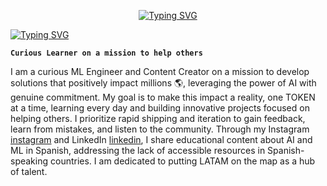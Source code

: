 <p align="center">
  <a href="https://git.io/typing-svg"><img src="https://readme-typing-svg.demolab.com?font=Impact&duration=5001&pause=900&color=CA2B06&center=true&vCenter=true&repeat=false&width=300&lines=Tomas+Baron+Galvis" alt="Typing SVG" /></a>
  </p>
  <a href="https://git.io/typing-svg"><img src="https://readme-typing-svg.demolab.com?font=Impact&duration=5001&pause=900&color=CA2B06&center=true&vCenter=true&width=300&lines=Data+Scientist+and+ML+Engineer+;Always+Striving+to+improve+daily+;Contet+Creator+for+LATAM" alt="Typing SVG" /></a> 
  
  
**`Curious Learner on a mission to help others`**

I am a curious ML Engineer and Content Creator on a mission to develop solutions that positively impact millions 🌎, leveraging the power of AI with genuine commitment. My goal is to make this impact a reality, one TOKEN at a time, learning every day and building innovative projects focused on helping others. I prioritize rapid shipping and iteration to gain feedback, learn from mistakes, and listen to the community. Through my Instagram [instagram] and LinkedIn [linkedin], I share educational content about AI and ML in Spanish, addressing the lack of accessible resources in Spanish-speaking countries. I am dedicated to putting LATAM on the map as a hub of talent.


[instagram]: https://www.instagram.com/t0mas_baron_/
[linkedin]: https://www.linkedin.com/in/tomasbaron/
